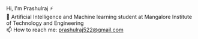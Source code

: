 Hi, I'm Prashulraj ⚡  
🧠 Artificial Intelligence and Machine learning student at Mangalore Institute of Technology and Engineering  
📫 How to reach me: prashulraj522@gmail.com
